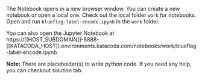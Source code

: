 The Notebook opens in a new browser window. You can create a new notebook or open a local one. Check out the local folder `work` for notebooks. Open and run `blueflag-label-encode.ipynb` in the `work` folder.

You can also open the Jupyter Notebook at https://[[HOST_SUBDOMAIN]]-8888-[[KATACODA_HOST]].environments.katacoda.com/notebooks/work/blueflag-label-encode.ipynb

**Note:**
There are placeholder(s) to write python code. If you need any help, you can checkout solution tab.